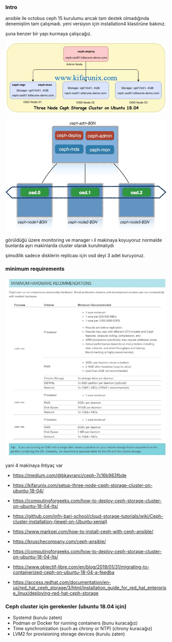 ### Intro

ansible ile octobus ceph 15 kurulumu ancak tam destek olmadığında denemiştim tam çalışmadı. yeni versiyon için installation4 klasörüne bakınız.




şuna benzer bir yapı kurmaya çalışcağız.

![topoloji](files/ceph-deployment-architecture.jpg)

![topoloji2](files/ceph-topoloji.jpg)


görüldüğü üzere monitoring ve manager ı il makinaya koyuyoruz normalde bunlarda ayrı makinlarda cluster olarak kurulmalıydı

şimsdilik sadece disklerin replicası için osd deyi 3 adet kuruyoruz.



### minimum requirements

![requirement](files/cephrecommendation.jpg)

yani 4 makinaya ihtiyaç var

- https://medium.com/@bkayranci/ceph-7c16b983fbde

- https://kifarunix.com/setup-three-node-ceph-storage-cluster-on-ubuntu-18-04/
- https://computingforgeeks.com/how-to-deploy-ceph-storage-cluster-on-ubuntu-18-04-lts/

- https://github.com/infn-bari-school/cloud-storage-tutorials/wiki/Ceph-cluster-installation-(jewel-on-Ubuntu-xenial)


- https://www.marksei.com/how-to-install-ceph-with-ceph-ansible/


- https://kruschecompany.com/ceph-ansible/

- https://computingforgeeks.com/how-to-deploy-ceph-storage-cluster-on-ubuntu-18-04-lts/ 

- https://www.objectif-libre.com/en/blog/2019/01/31/migrating-to-containerized-ceph-on-ubuntu-18-04-a-feedba

- https://access.redhat.com/documentation/en-us/red_hat_ceph_storage/3/html/installation_guide_for_red_hat_enterprise_linux/deploying-red-hat-ceph-storage


### Ceph cluster için gerekenler (ubuntu 18.04 için)

- Systemd (kurulu zaten)
- Podman or Docker for running containers (bunu kuracağız)
- Time synchronization (such as chrony or NTP) (chrony kuracağız)
- LVM2 for provisioning storage devices (kurulu zaten)

